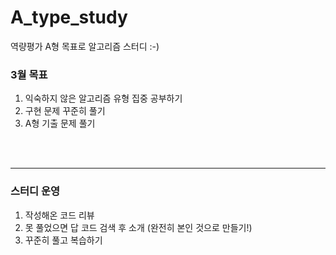 # A_type_study
역량평가 A형 목표로 알고리즘 스터디 :-)

### 3월 목표 

1. 익숙하지 않은 알고리즘 유형 집중 공부하기
2. 구현 문제 꾸준히 풀기
3. A형 기출 문제 풀기  

<br>
<br>

----

### 스터디 운영
1. 작성해온 코드 리뷰 
2. 못 풀었으면 답 코드 검색 후 소개 (완전히 본인 것으로 만들기!)
3. 꾸준히 풀고 복습하기